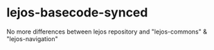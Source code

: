 # lejos-basecode-synced
No more differences between lejos repository and "lejos-commons" &amp; "lejos-navigation"
